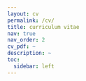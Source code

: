 ```yaml
---
layout: cv
permalink: /cv/
title: curriculum vitae
nav: true
nav_order: 2
cv_pdf: ~
description: ~
toc:
  sidebar: left
---
```

